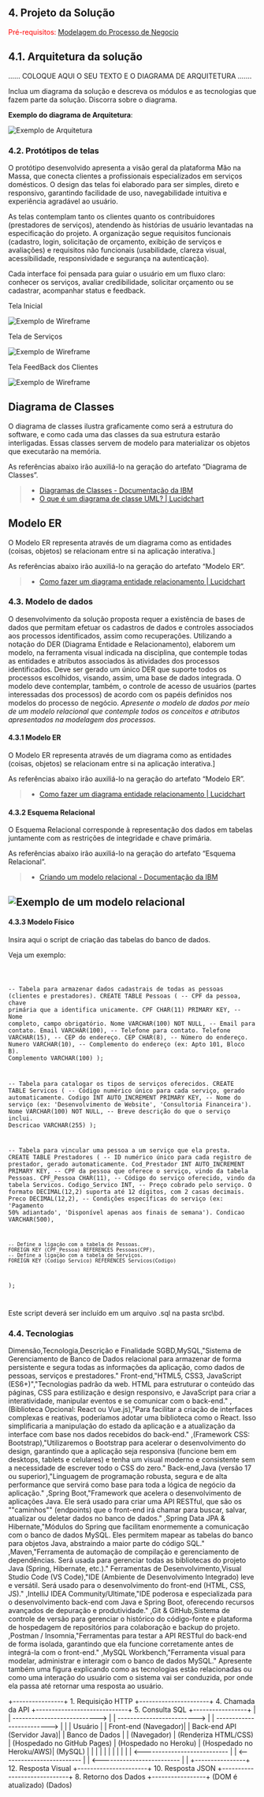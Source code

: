 ## 4. Projeto da Solução

<span style="color:red">Pré-requisitos: <a href="03-Modelagem do Processo de Negocio.md"> Modelagem do Processo de Negocio</a></span>

## 4.1. Arquitetura da solução


......  COLOQUE AQUI O SEU TEXTO E O DIAGRAMA DE ARQUITETURA .......

 Inclua um diagrama da solução e descreva os módulos e as tecnologias
 que fazem parte da solução. Discorra sobre o diagrama.
 
 **Exemplo do diagrama de Arquitetura**:
 
 ![Exemplo de Arquitetura](./images/arquitetura-exemplo.png)
 

### 4.2. Protótipos de telas

O protótipo desenvolvido apresenta a visão geral da plataforma Mão na Massa, que conecta clientes a profissionais especializados em serviços domésticos. O design das telas foi elaborado para ser simples, direto e responsivo, garantindo facilidade de uso, navegabilidade intuitiva e experiência agradável ao usuário.

As telas contemplam tanto os clientes quanto os contribuidores (prestadores de serviços), atendendo às histórias de usuário levantadas na especificação do projeto. A organização segue requisitos funcionais (cadastro, login, solicitação de orçamento, exibição de serviços e avaliações) e requisitos não funcionais (usabilidade, clareza visual, acessibilidade, responsividade e segurança na autenticação).

Cada interface foi pensada para guiar o usuário em um fluxo claro: conhecer os serviços, avaliar credibilidade, solicitar orçamento ou se cadastrar, acompanhar status e feedback.

Tela Inicial

![Exemplo de Wireframe](images/inicial.png)

Tela de Serviços

![Exemplo de Wireframe](images/servicos.png)

Tela FeedBack dos Clientes 

![Exemplo de Wireframe](images/feedback.png)
## Diagrama de Classes

O diagrama de classes ilustra graficamente como será a estrutura do software, e como cada uma das classes da sua estrutura estarão interligadas. Essas classes servem de modelo para materializar os objetos que executarão na memória.

As referências abaixo irão auxiliá-lo na geração do artefato “Diagrama de Classes”.

> - [Diagramas de Classes - Documentação da IBM](https://www.ibm.com/docs/pt-br/rational-soft-arch/9.6.1?topic=diagrams-class)
> - [O que é um diagrama de classe UML? | Lucidchart](https://www.lucidchart.com/pages/pt/o-que-e-diagrama-de-classe-uml)

## Modelo ER

O Modelo ER representa através de um diagrama como as entidades (coisas, objetos) se relacionam entre si na aplicação interativa.]

As referências abaixo irão auxiliá-lo na geração do artefato “Modelo ER”.

> - [Como fazer um diagrama entidade relacionamento | Lucidchart](https://www.lucidchart.com/pages/pt/como-fazer-um-diagrama-entidade-relacionamento)


### 4.3. Modelo de dados

O desenvolvimento da solução proposta requer a existência de bases de dados que permitam efetuar os cadastros de dados e controles associados aos processos identificados, assim como recuperações.
Utilizando a notação do DER (Diagrama Entidade e Relacionamento), elaborem um modelo, na ferramenta visual indicada na disciplina, que contemple todas as entidades e atributos associados às atividades dos processos identificados. Deve ser gerado um único DER que suporte todos os processos escolhidos, visando, assim, uma base de dados integrada. O modelo deve contemplar, também, o controle de acesso de usuários (partes interessadas dos processos) de acordo com os papéis definidos nos modelos do processo de negócio.
_Apresente o modelo de dados por meio de um modelo relacional que contemple todos os conceitos e atributos apresentados na modelagem dos processos._

#### 4.3.1 Modelo ER

O Modelo ER representa através de um diagrama como as entidades (coisas, objetos) se relacionam entre si na aplicação interativa.]

As referências abaixo irão auxiliá-lo na geração do artefato “Modelo ER”.

> - [Como fazer um diagrama entidade relacionamento | Lucidchart](https://www.lucidchart.com/pages/pt/como-fazer-um-diagrama-entidade-relacionamento)

#### 4.3.2 Esquema Relacional

O Esquema Relacional corresponde à representação dos dados em tabelas juntamente com as restrições de integridade e chave primária.
 
As referências abaixo irão auxiliá-lo na geração do artefato “Esquema Relacional”.

> - [Criando um modelo relacional - Documentação da IBM](https://www.ibm.com/docs/pt-br/cognos-analytics/10.2.2?topic=designer-creating-relational-model)

![Exemplo de um modelo relacional](images/modeloRelacional.png "Exemplo de Modelo Relacional.")
---


#### 4.3.3 Modelo Físico

Insira aqui o script de criação das tabelas do banco de dados.

Veja um exemplo:

<code>

-- Tabela para armazenar dados cadastrais de todas as pessoas (clientes e prestadores).
CREATE TABLE Pessoas (
    -- CPF da pessoa, chave primária que a identifica unicamente.
    CPF CHAR(11) PRIMARY KEY,
    -- Nome completo, campo obrigatório.
    Nome VARCHAR(100) NOT NULL,
    -- Email para contato.
    Email VARCHAR(100),
    -- Telefone para contato.
    Telefone VARCHAR(15),
    -- CEP do endereço.
    CEP CHAR(8),
    -- Número do endereço.
    Numero VARCHAR(10),
    -- Complemento do endereço (ex: Apto 101, Bloco B).
    Complemento VARCHAR(100)
);

-- Tabela para catalogar os tipos de serviços oferecidos.
CREATE TABLE Servicos (
    -- Código numérico único para cada serviço, gerado automaticamente.
    Codigo INT AUTO_INCREMENT PRIMARY KEY,
    -- Nome do serviço (ex: 'Desenvolvimento de Website', 'Consultoria Financeira').
    Nome VARCHAR(100) NOT NULL,
    -- Breve descrição do que o serviço inclui.
    Descricao VARCHAR(255)
);

-- Tabela para vincular uma pessoa a um serviço que ela presta.
CREATE TABLE Prestadores (
    -- ID numérico único para cada registro de prestador, gerado automaticamente.
    Cod_Prestador INT AUTO_INCREMENT PRIMARY KEY,
    -- CPF da pessoa que oferece o serviço, vindo da tabela Pessoas.
    CPF_Pessoa CHAR(11),
    -- Código do serviço oferecido, vindo da tabela Servicos.
    Codigo_Servico INT,
    -- Preço cobrado pelo serviço. O formato DECIMAL(12,2) suporta até 12 dígitos, com 2 casas decimais.
    Preco DECIMAL(12,2),
    -- Condições específicas do serviço (ex: 'Pagamento 50% adiantado', 'Disponível apenas aos finais de semana').
    Condicao VARCHAR(500),
    
    -- Define a ligação com a tabela de Pessoas.
    FOREIGN KEY (CPF_Pessoa) REFERENCES Pessoas(CPF),
    -- Define a ligação com a tabela de Serviços.
    FOREIGN KEY (Codigo_Servico) REFERENCES Servicos(Codigo)
);

</code>

Este script deverá ser incluído em um arquivo .sql na pasta src\bd.

### 4.4. Tecnologias
Dimensão,Tecnologia,Descrição e Finalidade
SGBD,MySQL,"Sistema de Gerenciamento de Banco de Dados relacional para armazenar de forma persistente e segura todas as informações da aplicação, como dados de pessoas, serviços e prestadores."
Front-end,"HTML5, CSS3, JavaScript (ES6+)","Tecnologias padrão da web. HTML para estruturar o conteúdo das páginas, CSS para estilização e design responsivo, e JavaScript para criar a interatividade, manipular eventos e se comunicar com o back-end."
,(Biblioteca Opcional: React ou Vue.js),"Para facilitar a criação de interfaces complexas e reativas, poderíamos adotar uma biblioteca como o React. Isso simplificaria a manipulação do estado da aplicação e a atualização da interface com base nos dados recebidos do back-end."
,(Framework CSS: Bootstrap),"Utilizaremos o Bootstrap para acelerar o desenvolvimento do design, garantindo que a aplicação seja responsiva (funcione bem em desktops, tablets e celulares) e tenha um visual moderno e consistente sem a necessidade de escrever todo o CSS do zero."
Back-end,Java (versão 17 ou superior),"Linguagem de programação robusta, segura e de alta performance que servirá como base para toda a lógica de negócio da aplicação."
,Spring Boot,"Framework que acelera o desenvolvimento de aplicações Java. Ele será usado para criar uma API RESTful, que são os ""caminhos"" (endpoints) que o front-end irá chamar para buscar, salvar, atualizar ou deletar dados no banco de dados."
,Spring Data JPA & Hibernate,"Módulos do Spring que facilitam enormemente a comunicação com o banco de dados MySQL. Eles permitem mapear as tabelas do banco para objetos Java, abstraindo a maior parte do código SQL."
,Maven,"Ferramenta de automação de compilação e gerenciamento de dependências. Será usada para gerenciar todas as bibliotecas do projeto Java (Spring, Hibernate, etc.)."
Ferramentas de Desenvolvimento,Visual Studio Code (VS Code),"IDE (Ambiente de Desenvolvimento Integrado) leve e versátil. Será usado para o desenvolvimento do front-end (HTML, CSS, JS)."
,IntelliJ IDEA Community/Ultimate,"IDE poderosa e especializada para o desenvolvimento back-end com Java e Spring Boot, oferecendo recursos avançados de depuração e produtividade."
,Git & GitHub,Sistema de controle de versão para gerenciar o histórico do código-fonte e plataforma de hospedagem de repositórios para colaboração e backup do projeto.
,Postman / Insomnia,"Ferramentas para testar a API RESTful do back-end de forma isolada, garantindo que ela funcione corretamente antes de integrá-la com o front-end."
,MySQL Workbench,"Ferramenta visual para modelar, administrar e interagir com o banco de dados MySQL."
Apresente também uma figura explicando como as tecnologias estão relacionadas ou como uma interação do usuário com o sistema vai ser conduzida, por onde ela passa até retornar uma resposta ao usuário.



+----------------+      1. Requisição HTTP      +----------------------+      4. Chamada da API      +-----------------------------+      5. Consulta SQL      +-----------------+
|                | ---------------------------> |                      | -------------------------> |                             | -------------------------> |                 |
|     Usuário    |                              |  Front-end (Navegador)|                            | Back-end API (Servidor Java)|                            | Banco de Dados  |
|   (Navegador)  |      (Renderiza HTML/CSS)    | (Hospedado no GitHub Pages) |     (Hospedado no Heroku)    |    (Hospedado no Heroku/AWS)|      (MySQL)      |
|                |                              |                      |                            |                             |                            |                 |
|                | <--------------------------- |                      | <------------------------- |                             | <------------------------- |                 |
+----------------+     12. Resposta Visual     +----------------------+     10. Resposta JSON      +-----------------------------+     8. Retorno dos Dados    +-----------------+
                         (DOM é atualizado)                                   (Dados)

